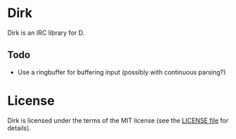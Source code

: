 Dirk
============================================
Dirk is an IRC library for D.

Todo
--------------------------------------------

 * Use a ringbuffer for buffering input (possibly with continuous parsing?)

License
============================================
Dirk is licensed under the terms of the MIT license (see the [LICENSE file](http://github.com/JakobOvrum/LuaD/blob/master//LICENSE) for details).
